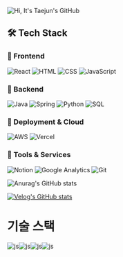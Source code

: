 ![Hi, It's Taejun's GitHub](https://capsule-render.vercel.app/api?type=waving&color=0:4facfe,100:00f2fe&height=300&section=header&text=Hi,%20It's%20Taejun's%20GitHub&fontSize=50&fontAlign=50&fontAlignY=40&fontColor=ffffff&desc=Welcome%20to%20my%20world!&descAlign=50&descAlignY=70&descSize=20)

## 🛠 Tech Stack

### 🌟 Frontend
![React](https://img.shields.io/badge/-React-61DAFB?style=flat-square&logo=react&logoColor=black)
![HTML](https://img.shields.io/badge/-HTML-E34F26?style=flat-square&logo=html5&logoColor=white)
![CSS](https://img.shields.io/badge/-CSS-1572B6?style=flat-square&logo=css3&logoColor=white)
![JavaScript](https://img.shields.io/badge/-JavaScript-F7DF1E?style=flat-square&logo=javascript&logoColor=black)

### 🌟 Backend
![Java](https://img.shields.io/badge/-Java-007396?style=flat-square&logo=java&logoColor=white)
![Spring](https://img.shields.io/badge/-Spring-6DB33F?style=flat-square&logo=spring&logoColor=white)
![Python](https://img.shields.io/badge/-Python-3776AB?style=flat-square&logo=python&logoColor=white)
![SQL](https://img.shields.io/badge/-SQL-4479A1?style=flat-square&logo=postgresql&logoColor=white)

### 🌟 Deployment & Cloud
![AWS](https://img.shields.io/badge/-AWS-232F3E?style=flat-square&logo=amazon-aws&logoColor=white)
![Vercel](https://img.shields.io/badge/-Vercel-000000?style=flat-square&logo=vercel&logoColor=white)

### 🌟 Tools & Services
![Notion](https://img.shields.io/badge/-Notion-000000?style=flat-square&logo=notion&logoColor=white)
![Google Analytics](https://img.shields.io/badge/-Google%20Analytics-E37400?style=flat-square&logo=google-analytics&logoColor=white)
![Git](https://img.shields.io/badge/-Git-F05032?style=flat-square&logo=git&logoColor=white)

![Anurag's GitHub stats](https://github-readme-stats.vercel.app/api?username=taejun0&hide=contribs,prs&show_icons=true&theme=black)

[![Velog's GitHub stats](https://velog-readme-stats.vercel.app/api?name=taejun0)](https://velog.io/@taejun0/posts)

# 기술 스택
![js](https://img.shields.io/badge/HTML-239120?style=for-the-badge&logo=html5&logoColor=white)![js](https://img.shields.io/badge/CSS-239120?&style=for-the-badge&logo=css3&logoColor=white)![js](https://img.shields.io/badge/JavaScript-F7DF1E?style=for-the-badge&logo=JavaScript&logoColor=white)![js](https://img.shields.io/badge/React-20232A?style=for-the-badge&logo=react&logoColor=61DAFB)


<!--
**taejun0/taejun0** is a ✨ _special_ ✨ repository because its `README.md` (this file) appears on your GitHub profile.

Here are some ideas to get you started:

- 🔭 I’m currently working on ...
- 🌱 I’m currently learning ...
- 👯 I’m looking to collaborate on ...
- 🤔 I’m looking for help with ...
- 💬 Ask me about ...
- 📫 How to reach me: ...
- 😄 Pronouns: ...
- ⚡ Fun fact: ...
-->
